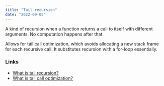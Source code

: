 ```yaml
---
title: "Tail recursion"
date: "2022-09-05"
---
```


A kind of recursion when a function returns a call to itself with different arguments. No computation happens after that.

Allows for tail call optimization, which avoids allocating a new stack frame for each recursive call. It substitutes recursion with a for-loop essentially.

### Links
- [What is tail recursion?](https://stackoverflow.com/questions/33923/)
- [What is tail call optimization?](https://stackoverflow.com/questions/310974/)